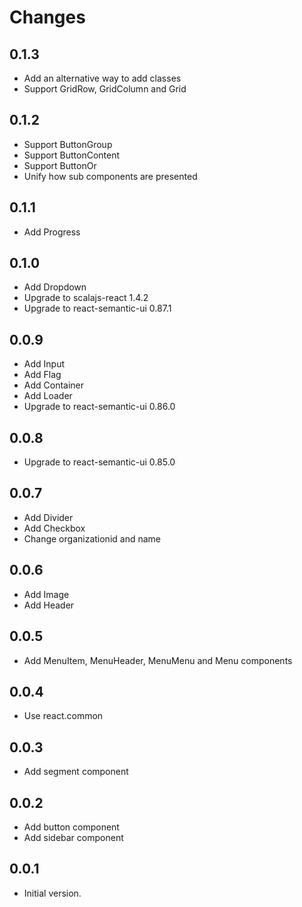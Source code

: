 # Changes

## 0.1.3

* Add an alternative way to add classes
* Support GridRow, GridColumn and Grid

## 0.1.2

* Support ButtonGroup
* Support ButtonContent
* Support ButtonOr
* Unify how sub components are presented

## 0.1.1

* Add Progress

## 0.1.0

* Add Dropdown
* Upgrade to scalajs-react 1.4.2
* Upgrade to react-semantic-ui 0.87.1

## 0.0.9

* Add Input
* Add Flag
* Add Container
* Add Loader
* Upgrade to react-semantic-ui 0.86.0

## 0.0.8

* Upgrade to react-semantic-ui 0.85.0

## 0.0.7

* Add Divider
* Add Checkbox
* Change organizationid and name

## 0.0.6

* Add Image
* Add Header

## 0.0.5

* Add MenuItem, MenuHeader, MenuMenu and Menu components

## 0.0.4

* Use react.common

## 0.0.3

* Add segment component

## 0.0.2

* Add button component
* Add sidebar component

## 0.0.1

* Initial version.
